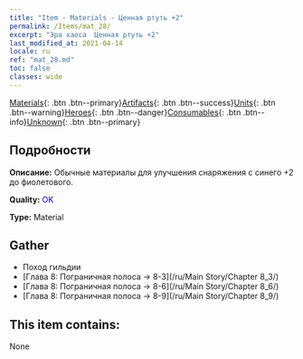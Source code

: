 ```yaml
---
title: "Item - Materials - Ценная ртуть +2"
permalink: /Items/mat_28/
excerpt: "Эра хаоса  Ценная ртуть +2"
last_modified_at: 2021-04-14
locale: ru
ref: "mat_28.md"
toc: false
classes: wide
---
```

 [Materials](/ru/Items/){: .btn .btn--primary}[Artifacts](/ru/Items/Artifacts/){: .btn .btn--success}[Units](/ru/Items/Units/){: .btn .btn--warning}[Heroes](/ru/Items/Heroes/){: .btn .btn--danger}[Consumables](/ru/Items/Consumables/){: .btn .btn--info}[Unknown](/ru/Items/Unknown/){: .btn .btn--primary}

## Подробности
 **Описание:** Обычные материалы для улучшения снаряжения c синего +2 до фиолетового.

 **Quality:** <span style="color: #0000CD">OK</span>

 **Type:** Material

## Gather

*    Поход гильдии 
*    [Глава 8: Пограничная полоса -> 8-3](/ru/Main Story/Chapter 8_3/) 
*    [Глава 8: Пограничная полоса -> 8-6](/ru/Main Story/Chapter 8_6/) 
*    [Глава 8: Пограничная полоса -> 8-9](/ru/Main Story/Chapter 8_9/) 

## This item contains:

  None

